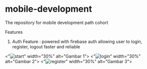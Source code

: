 # mobile-development

The repository for mobile development path cohort

Features
1. Auth Feature : powered with firebase auth allowing user to login, register, logout faster and reliable
   <div align="center">
  <"![start](https://github.com/BagasJulion/mobile-development/assets/133879597/3217e647-7299-4f97-88de-84687472e906)" width="30%" alt="Gambar 1">
  <"![login](https://github.com/BagasJulion/mobile-development/assets/133879597/5abc4e4d-0b4c-41f5-8cf3-00f35a79bacc)" width="30%" alt="Gambar 2">
  <"![register](https://github.com/BagasJulion/mobile-development/assets/133879597/0772e10f-4760-4e0b-9c85-783ff59914b6)" width="30%" alt="Gambar 3">
</div>

